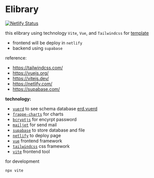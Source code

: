 # Elibrary

[![Netlify Status](https://api.netlify.com/api/v1/badges/53448822-d0db-42c3-b267-d73ee9c02ece/deploy-status)](https://app.netlify.com/sites/magnificent-squirrel-bdf90e/deploys)

this elibrary using technology `Vite`, `Vue`, and `Tailwindcss` for [template](https://github.com/nursyah21/template-vue-vite-tailwindcss)

- frontend will be deploy in `netlify`
- backend using `supabase`

reference:
- https://tailwindcss.com/
- https://vuejs.org/
- https://vitejs.dev/
- https://netlify.com/
- https://supabase.com/

 **technology:**

- [`vuerd`](https://github.com/vuerd/vuerd) to see schema database [erd.vuerd](erd.vuerd)
- [`frappe-charts`](https://frappe.io/charts) for charts
- [`bcryptjs`](https://www.npmjs.com/package/bcryptjs) for encyrpt password
- [`mailjet`](https://www.mailjet.com) for send mail
- [`supabase`](https://supabase.com/) to store database and file
- [`netlify`](http://netlify.com/) to deploy page
- [`vue`](vuejs.org/) frontend framework
- [`tailwindcss`](tailwindcss.com) css framework
- [`vite`](https://vitejs.dev) frontend tool

for development
```
npx vite
```
